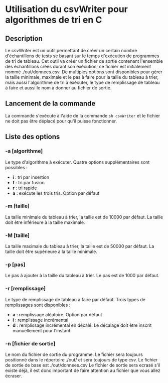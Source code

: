 # Utilisation du csvWriter pour algorithmes de tri en C
## Description
Le csvWriter est un outil permettant de créer un certain nombre d'échantillons de tests se basant sur le temps d'exécution de programmes de tri de tableau. Cet outil va créer un fichier de sortie contenant l'ensemble des échantillons créés durant son exécution; ce fichier est initialement nommé ./out/donnees.csv. De multiples options sont disponibles pour gérer la taille minimale, maximale et le pas à faire pour la taille du tableau à trier, mais aussi l'algorithme de tri à exécuter, le type de remplissage de tableau à faire et aussi le nom à donner au fichier de sortie.
## Lancement de la commande
La commande s'exécute à l'aide de la commande `sh csvWriter` et le fichier ne doit pas être déplacé pour qu'il puisse fonctionner.
## Liste des options
### -a [algorithme]
Le type d'algorithme à exécuter. Quatre options supplémentaires sont possibles :
- **i** : tri par insertion
- **f** : tri par fusion
- **r** : tri rapide
- **a** : exécute les trois tris. Option par défaut
### -m [taille]
La taille minimale du tableau à trier, la taille est de 10000 par défaut. La taille doit être inférieure à la taille maximale.
### -M [taille]
La taille maximale du tableau à trier, la taille est de 50000 par défaut. La taille doit être supérieure à la taille minimale.
### -p [pas]
Le pas à ajouter à la taille du tableau à trier. Le pas est de 1000 par défaut.
### -r [remplissage]
Le type de remplissage de tableau à faire par défaut. Trois types de remplissages sont disponibles :
- **a** : remplissage aléatoire. Option par défaut
- **i** : remplissage incrémental
- **d** : remplissage incrémental en décalé. Le décalage doit être inscrit manuellement pour l'instant
### -n [fichier de sortie]
Le nom du fichier de sortie du programme. Le fichier sera toujours positionné dans le répertoire ./out/ et sera toujours de type csv. Le fichier de sortie de base est ./out/donnees.csv Le fichier de sortie sera ecrasé s'il existe déjà, il est donc important de faire attention au fichier que vous allez écraser.